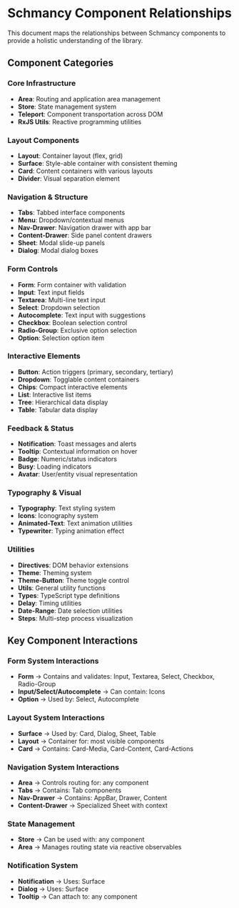 # Schmancy Component Relationships

This document maps the relationships between Schmancy components to provide a holistic understanding of the library.

## Component Categories

### Core Infrastructure
- **Area**: Routing and application area management
- **Store**: State management system
- **Teleport**: Component transportation across DOM
- **RxJS Utils**: Reactive programming utilities

### Layout Components
- **Layout**: Container layout (flex, grid)
- **Surface**: Style-able container with consistent theming
- **Card**: Content containers with various layouts
- **Divider**: Visual separation element

### Navigation & Structure
- **Tabs**: Tabbed interface components
- **Menu**: Dropdown/contextual menus
- **Nav-Drawer**: Navigation drawer with app bar
- **Content-Drawer**: Side panel content drawers
- **Sheet**: Modal slide-up panels
- **Dialog**: Modal dialog boxes

### Form Controls
- **Form**: Form container with validation
- **Input**: Text input fields
- **Textarea**: Multi-line text input
- **Select**: Dropdown selection
- **Autocomplete**: Text input with suggestions
- **Checkbox**: Boolean selection control
- **Radio-Group**: Exclusive option selection
- **Option**: Selection option item

### Interactive Elements
- **Button**: Action triggers (primary, secondary, tertiary)
- **Dropdown**: Togglable content containers
- **Chips**: Compact interactive elements
- **List**: Interactive list items
- **Tree**: Hierarchical data display
- **Table**: Tabular data display

### Feedback & Status
- **Notification**: Toast messages and alerts
- **Tooltip**: Contextual information on hover
- **Badge**: Numeric/status indicators
- **Busy**: Loading indicators
- **Avatar**: User/entity visual representation

### Typography & Visual
- **Typography**: Text styling system
- **Icons**: Iconography system
- **Animated-Text**: Text animation utilities
- **Typewriter**: Typing animation effect

### Utilities
- **Directives**: DOM behavior extensions
- **Theme**: Theming system
- **Theme-Button**: Theme toggle control
- **Utils**: General utility functions
- **Types**: TypeScript type definitions
- **Delay**: Timing utilities
- **Date-Range**: Date selection utilities
- **Steps**: Multi-step process visualization

## Key Component Interactions

### Form System Interactions
- **Form** → Contains and validates: Input, Textarea, Select, Checkbox, Radio-Group
- **Input/Select/Autocomplete** → Can contain: Icons
- **Option** → Used by: Select, Autocomplete

### Layout System Interactions
- **Surface** → Used by: Card, Dialog, Sheet, Table
- **Layout** → Container for: most visible components
- **Card** → Contains: Card-Media, Card-Content, Card-Actions

### Navigation System Interactions
- **Area** → Controls routing for: any component
- **Tabs** → Contains: Tab components
- **Nav-Drawer** → Contains: AppBar, Drawer, Content
- **Content-Drawer** → Specialized Sheet with context

### State Management
- **Store** → Can be used with: any component
- **Area** → Manages routing state via reactive observables

### Notification System
- **Notification** → Uses: Surface
- **Dialog** → Uses: Surface
- **Tooltip** → Can attach to: any component